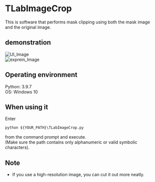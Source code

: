 # TLabImageCrop
This is software that performs mask clipping using both the mask image and the original image.  

## demonstration
![UI_Image](https://user-images.githubusercontent.com/121733943/213375713-eb072071-d181-4572-b934-282436bb0543.png)  
![exprein_Image](https://user-images.githubusercontent.com/121733943/213297583-60b8a58e-1b32-4e3e-a0de-b9ef9ee1bd57.png)  

## Operating environment
Python: 3.9.7  
OS: Windows 10

## When using it
Enter  
  
```python
python ${YOUR_PATH}\TLabImageCrop.py  
```  
from the command prompt and execute.  
(Make sure the path contains only alphanumeric or valid symbolic characters).  

## Note
- If you use a high-resolution image, you can cut it out more neatly.  

